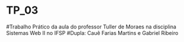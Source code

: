 # TP_03
#Trabalho Prático da aula do professor Tuller de Moraes na disciplina Sistemas Web II no IFSP
#Dupla: Cauê Farias Martins e Gabriel Ribeiro
